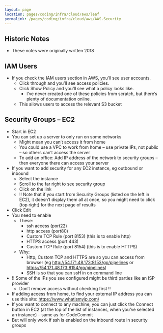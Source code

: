 ```yaml
---
layout: page
location: pages/coding/infra/cloud/aws/leaf
permalink: /pages/coding/infra/cloud/aws/AWS-Security
---
```

## Historic Notes

  - These notes were originally written 2018

## **IAM Users**

  - If you check the IAM users section in AWS, you’ll see user accounts.
      - Click through and you’ll see access policies.
      - Click Show Policy and you’ll see what a policy looks like.
          - I’ve never created one of these policies from scratch, but
            there’s plenty of documentation online.
      - This allows users to access the relevant S3 bucket

## Security Groups – EC2

  - Start in EC2
  - You can set up a server to only run on some networks
      - Might mean you can’t access it from home
      - You could use a VPC to work from home – use private IPs, not
        public – so others can’t access the server
      - To add an office: Add IP address of the network to security
        groups – then everyone there can access your server
  - If you want to add security for any EC2 instance, eg outbound or
    inbound
      - Select the instance
      - Scroll to the far right to see security group
      - Click on the link
      - \!\! Note that if you start from Security Groups (listed on the
        left in EC2), it doesn’t display them all at once, so you might
        need to click (top right) for the next page of results
  - Click Edit
  - You need to enable
      - These:
          - ssh access (port22)
          - http access (port80)
          - Custom TCP Rule (port 8153) (this is to enable http)
          - HTTPS access (port 443)
          - Custom TCP Rule (port 8154) (this is to enable HTTPS)
      - Why:
          - Http, Custom TCP and HTTPS are so you can access from
            browser (eg
            [<span class="underline">http://54.171.48.173:8153/go/pipelines</span>](http://54.171.48.173:8153/go/pipelines)
            or
            [<span class="underline">https://54.171.48.173:8154/go/pipelines</span>](https://54.171.48.173:8154/go/pipelines))
          - SSH is so that you can ssH in on command line
  - \!\! Some of the IPs you see configured might be third parties like
    an ISP provider
      - Don’t remove access without checking first \!\!
  - If adding access from home, to find your external IP address you can
    use this site:
    [<span class="underline">https://www.whatismyip.com/</span>](https://www.whatismyip.com/)
  - If you want to connect to any machine, you can just click the
    Connect button in EC2 (at the top of the list of instances, when
    you’ve selected an instance) – same as for CodeCommit
  - But will only work if ssh is enabled on the inbound route in
    security groups
